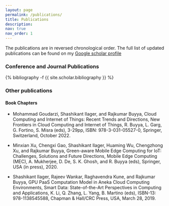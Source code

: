 ```yaml
---
layout: page
permalink: /publications/
title: Publications
description: 
nav: true
nav_order: 1
---
```


The publications are in reversed chronological order. The  full list of updated  publications can be found on my [Google scholar profile](https://scholar.google.com.au/citations?user=qBnfuW4AAAAJ&hl=en)

### Conference and Journal Publications

<!-- _pages/publications.md -->
<div class="publications">

{% bibliography -f {{ site.scholar.bibliography }} %}

 </div>
 

### Other publications

#### Book Chapters

- Mohammad Goudarzi, Shashikant Ilager, and Rajkumar Buyya,
Cloud Computing and Internet of Things: Recent Trends and Directions, 
New Frontiers in Cloud Computing and Internet of Things, 
R. Buyya, L. Garg, G. Fortino, S. Misra (eds), 3-29pp, ISBN: 978-3-031-05527-0, Springer, Switzerland, October 2022.

- Minxian Xu, Chengxi Gao, Shashikant Ilager, Huaming Wu, Chengzhong Xu, and Rajkumar Buyya, 
Green-aware Mobile Edge Computing for IoT: Challenges, Solutions and Future Directions, 
Mobile Edge Computing (MEC), A. Mukherjee, D. De, S. K. Ghosh, and R. Buyya (eds), Springer, USA (in press), 2020.

- Shashikant Ilager, Rajeev Wankar, Raghavendra Kune, and Rajkumar Buyya,
GPU PaaS Computation Model in Aneka Cloud Computing Environments, 
Smart Data: State-of-the-Art Perspectives in Computing and Applications, K. Li, Q. Zhang,
L. Yang, B. Martino (eds), ISBN-13: 978-1138545588, Chapman & Hall/CRC Press, USA, March 28, 2019.




